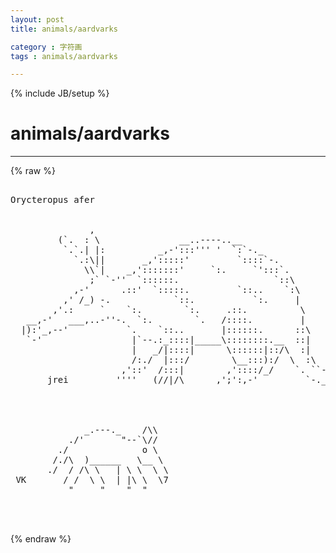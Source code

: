 ```yaml
---
layout: post
title: animals/aardvarks
category : 字符画
tags : animals/aardvarks
---
```

{% include JB/setup %}
# animals/aardvarks
---
{% raw %}
<pre>

Orycteropus afer


               ,
         (`.  : \               __..----..__
          `.`.| |:          _,-&#039;:::&#039;&#039;&#039; &#039;  `:`-._
            `.:\||       _,&#039;:::::&#039;         `::::`-.
              \\`|    _,&#039;:::::::&#039;     `:.     `&#039;:::`.
               ;` `-&#039;&#039;  `::::::.                  `::\
            ,-&#039;      .::&#039;  `:::::.         `::..    `:\
          ,&#039; /_) -.            `::.           `:.     |
        ,&#039;.:     `    `:.        `:.     .::.          \
   __,-&#039;   ___,..-&#039;&#039;-.  `:.        `.   /::::.         |
  |):&#039;_,--&#039;           `.    `::..       |::::::.      ::\
   `-&#039;                 |`--.:_::::|_____\::::::::.__  ::|
                       |   _/|::::|      \::::::|::/\  :|
                       /:./  |:::/        \__:::):/  \  :\
                     ,&#039;::&#039;  /:::|        ,&#039;::::/_/    `. ``-.__
       jrei         &#039;&#039;&#039;&#039;   (//|/\      ,&#039;;&#039;:,-&#039;         `-.__  `&#039;--..__
                                                             `&#039;&#039;---::::&#039;



              _.---._    /\\
           ./&#039;       &quot;--`\//
         ./              o \
        /./\  )______   \__ \
       ./  / /\ \   | \ \  \ \
 VK       / /  \ \  | |\ \  \7
           &quot;     &quot;    &quot;  &quot;
      

 </pre>
{% endraw %}
